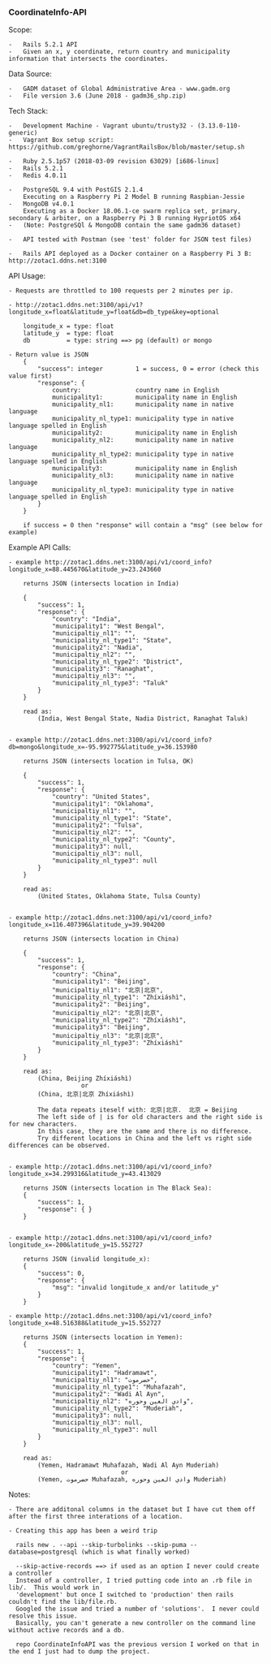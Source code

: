 ### CoordinateInfo-API

Scope:

	-   Rails 5.2.1 API
	-   Given an x, y coordinate, return country and municipality information that intersects the coordinates.


Data Source:

	-   GADM dataset of Global Administrative Area - www.gadm.org
	-   File version 3.6 (June 2018 - gadm36_shp.zip)


Tech Stack:

	-   Development Machine - Vagrant ubuntu/trusty32 - (3.13.0-110-generic)
	-   Vagrant Box setup script: https://github.com/greghorne/VagrantRailsBox/blob/master/setup.sh

	-   Ruby 2.5.1p57 (2018-03-09 revision 63029) [i686-linux]
	-   Rails 5.2.1
    -   Redis 4.0.11
	
	-   PostgreSQL 9.4 with PostGIS 2.1.4
	    Executing on a Raspberry Pi 2 Model B running Raspbian-Jessie
	-   MongoDB v4.0.1
	    Executing as a Docker 18.06.1-ce swarm replica set, primary, secondary & arbiter, on a Raspberry Pi 3 B running HypriotOS x64
	-   (Note: PostgreSQl & MongoDB contain the same gadm36 dataset)
	   
    -   API tested with Postman (see 'test' folder for JSON test files)
       
    -   Rails API deployed as a Docker container on a Raspberry Pi 3 B:  http://zotac1.ddns.net:3100
 

API Usage:

    - Requests are throttled to 100 requests per 2 minutes per ip.

    - http://zotac1.ddns.net:3100/api/v1?longitude_x=float&latitude_y=float&db=db_type&key=optional

        longitude_x = type: float 
        latitude_y  = type: float 
        db          = type: string ==> pg (default) or mongo 

    - Return value is JSON
        {
            "success": integer         1 = success, 0 = error (check this value first)
            "response": {
                country:               country name in English
                municipality1:         municipality name in English
                municipality_nl1:      municipality name in native language
                municipality_nl_type1: municipality type in native language spelled in English
                municipality2:         municipality name in English
                municipality_nl2:      municipality name in native language
                municipality_nl_type2: municipality type in native language spelled in English
                municipality3:         municipality name in English
                municipality_nl3:      municipality name in native language
                municipality_nl_type3: municipality type in native language spelled in English
            }
        }

        if success = 0 then "response" will contain a "msg" (see below for example)

Example API Calls:

    - example http://zotac1.ddns.net:3100/api/v1/coord_info?longitude_x=88.445670&latitude_y=23.243660

        returns JSON (intersects location in India)

        {
            "success": 1,
            "response": {
                "country": "India",
                "municipality1": "West Bengal",
                "municipaltiy_nl1": "",
                "municipality_nl_type1": "State",
                "municipality2": "Nadia",
                "municipaltiy_nl2": "",
                "municipality_nl_type2": "District",
		        "municipality3": "Ranaghat",
        		"municipaltiy_nl3": "",
		        "municipality_nl_type3": "Taluk"
            }
        }

        read as:
            (India, West Bengal State, Nadia District, Ranaghat Taluk)


    - example http://zotac1.ddns.net:3100/api/v1/coord_info?db=mongo&longitude_x=-95.992775&latitude_y=36.153980

        returns JSON (intersects location in Tulsa, OK)

        {
            "success": 1,
            "response": {
                "country": "United States",
                "municipality1": "Oklahoma",
                "municipaltiy_nl1": "",
                "municipality_nl_type1": "State",
                "municipality2": "Tulsa",
                "municipaltiy_nl2": "",
                "municipality_nl_type2": "County",
		        "municipality3": null,
        		"municipaltiy_nl3": null,
		        "municipality_nl_type3": null
            }
        }

        read as:
            (United States, Oklahoma State, Tulsa County)


    - example http://zotac1.ddns.net:3100/api/v1/coord_info?longitude_x=116.407396&latitude_y=39.904200

        returns JSON (intersects location in China)

        {
            "success": 1,
            "response": {
                "country": "China",
                "municipality1": "Beijing",
                "municipaltiy_nl1": "北京|北京",
                "municipality_nl_type1": "Zhíxiáshì",
                "municipality2": "Beijing",
                "municipaltiy_nl2": "北京|北京",
                "municipality_nl_type2": "Zhíxiáshì",
		        "municipality3": "Beijing",
        		"municipaltiy_nl3": "北京|北京",
		        "municipality_nl_type3": "Zhíxiáshì"
            }
        }

        read as:
            (China, Beijing Zhíxiáshì)
                        or
            (China, 北京|北京 Zhíxiáshì)

            The data repeats iteself with: 北京|北京.  北京 = Beijing
            The left side of | is for old characters and the right side is for new characters.
            In this case, they are the same and there is no difference.
            Try different locations in China and the left vs right side differences can be observed.


    - example http://zotac1.ddns.net:3100/api/v1/coord_info?longitude_x=34.299316&latitude_y=43.413029

        returns JSON (intersects location in The Black Sea):
        {
            "success": 1,
            "response": { }
        }


    - example http://zotac1.ddns.net:3100/api/v1/coord_info?longitude_x=-200&latitude_y=15.552727

        returns JSON (invalid longitude_x):
        {
            "success": 0,
            "response": {
                "msg": "invalid longitude_x and/or latitude_y"
            }
        }

    - example http://zotac1.ddns.net:3100/api/v1/coord_info?longitude_x=48.516388&latitude_y=15.552727

        returns JSON (intersects location in Yemen): 
        {
            "success": 1,
            "response": {
                "country": "Yemen",
                "municipality1": "Hadramawt",
                "municipaltiy_nl1": "حضرموت",
                "municipality_nl_type1": "Muhafazah",
                "municipality2": "Wadi Al Ayn",
                "municipaltiy_nl2": "وادي العين وحوره",
                "municipality_nl_type2": "Muderiah",
                "municipality3": null,
                "municipaltiy_nl3": null,
                "municipality_nl_type3": null
            }
        }

        read as:
            (Yemen, Hadramawt Muhafazah, Wadi Al Ayn Muderiah) 
                                   or
            (Yemen, حضرموت Muhafazah, وادي العين وحوره Muderiah)


Notes:

    - There are additonal columns in the dataset but I have cut them off after the first three interations of a location.

    - Creating this app has been a weird trip
      
      rails new . --api --skip-turbolinks --skip-puma --database=postgresql (which is what finally worked)

      --skip-active-records ==> if used as an option I never could create a controller 
      Instead of a controller, I tried putting code into an .rb file in lib/.  This would work in
      'development' but once I switched to 'production' then rails couldn't find the lib/file.rb.
      Googled the issue and tried a number of 'solutions'.  I never could resolve this issue.
      Basically, you can't generate a new controller on the command line without active records and a db.

      repo CoordinateInfoAPI was the previous version I worked on that in the end I just had to dump the project.
